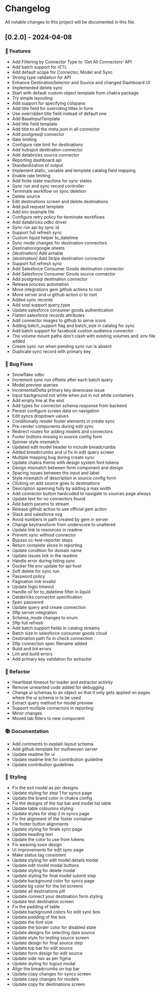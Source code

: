 # Changelog

All notable changes to this project will be documented in this file.

## [0.2.0] - 2024-04-08

### 🚀 Features

- Add Filtering by Connector Type to 'Get All Connectors' API
- Add batch support for rETL
- Add default scope for Connector, Model and Sync
- Strong type validation for API
- Enhance DestinationSelector and Source and changed Dashboard UI
- Implemented delete sync
- Start with default custom object template from chakra package
- Try simple layouting
- Add support for specifying colspans
- Add title field for overriding titles in form
- Use overridden title field instead of default one
- Add BaseInputTemplate
- Add title field template
- Add title to all the meta json in all connector
- Add postgresql connector
- Rate limiting
- Configure rate limit for destinations
- Add hubspot destination connector
- Add databricks source connector
- Reporting dashboard api
- Standardization of output
- Implement static, variable and template catalog field mapping
- Enable rate limiting
- Add finite state machine for sync states
- Sync run and sync record controller
- Terminate workflow on sync deletion
- Delete source
- Edit destinations screen and delete destinations
- Add pull request template
- Add env example file
- Configure retry policy for terminate workflows
- Add databricks odbc driver
- Sync run api by sync id
- Support full refresh sync
- Custom liquid helper to_datetime
- Sync mode changes for destination connectors
- Destination/google sheets
- *(destination)* Add airtable
- *(destination)* Add Stripe destination connector
- Support full refresh sync
- Add Salesforce Consumer Goods destination connector
- Add Salesforce Consumer Goods source connector 
- Add postgresql destination connector
- Release process automation 
- Move integrations gem github actions to root
- Move server and ui github action ci to root
- Added sync records
- Add soql support query_type
- Update salesforce consumer goods authentication
- Flatten salesforce records attributes
- Add connector images to github to serve icons
- Adding batch_support flag and batch_size in catalog for sync
- Add batch support for facebook custom audience connector 
- The volume mount paths don't clash with existing volumes and .env file added
- Create sync run when pending sync run is absent
- Duplicate sync record with primary key

### 🐛 Bug Fixes

- Snowflake odbc
- Increment sync run offsets after each batch query
- Model preview queries
- IncrementalDelta primary key downcase issue
- Input background not white when put in not white containers
- Add empty line at the end
- Add types for connector schema response from backend
- Persist configure screen data on navigation
- Edit syncs dropdown values
- Conditionally render footer elements in create sync
- Pre-render components during edit sync
- Redirect routes for adding models and connectors
- Footer buttons missing in source config form
- Spinner style mismatch
- Updated edit model header to include breadcrumbs
- Added breadcrumbs and ui fix in edit query screen
- Multiple mapping bug during create sync
- Update chakra theme with design system font tokens
- Design mismatch between form component and design
- Spacing issues between the input and label
- Style mismatch of description in source config form
- Clicking on add source goes to destinations
- Description spanning fully by adding a max width
- Add connector button hardcoded to navigate to sources page always
- Update text for no connectors found
- Add batch params to stream
- Release github action to use official gem action
- Slack and salesforce svg
- Avoid numbers in path created by gem in server
- Change keytransform from underscore to unaltered
- Update link to resources in readme
- Prevent sync without connector
- Bypass cc-test-reporter steps
- Return complete slices in reporting
- Update condition for domain name
- Update issues link in the readme
- Handle error during listing sync
- Docker file env update for api host
- Soft delete for sync run
- Password policy
- Pagination link invalid
- Update login timeout
- Handle nil for to_datetime filter in liquid
- Databricks connector specification
- Spec password 
- Update query and create connection
- Sftp server integration
- Schema_mode changes to enum
- Sftp full refresh
- Add batch support fields in catalog streams
- Batch size in salesforce consumer goods cloud
- Destination path fix in check connection
- Sftp connection spec filename added
- Build and lint errors
- Lint and build errors
- Add primary key validation for extractor

### 🚜 Refactor

- Heartbeat timeout for loader and extractor activity
- Remove unwanted code added for debugging
- Change ui schemas to an object so that it only gets applied on pages where the ui schema is to be used
- Extract query method for model preview
- Support multiple connectors in reporting
- Minor changes
- Moved tab filters to new component

### 📚 Documentation

- Add comments to explain layout schema
- Add github template for multiwoven server
- Update readme for ui
- Update readme link for contribution guideline
- Update contribution guidelines

### 🎨 Styling

- Fix the exit modal as per designs
- Update styling for step 1 for syncs page
- Update the brand color in chakra config
- Fix the designs of the top bar and model list table
- Update table coloumns styling
- Update styles for step 3 in syncs page
- Fix the alignment of the footer container
- Fix footer button alignments
- Update styling for finale sync page
- Update heading text
- Update the color to use from tokens
- Fix weaving soon design
- Ui improvements for edit sync page
- Make status tag consistent
- Update styling for edit model details modal
- Update edit model modal buttons
- Update styling for delete modal
- Update styling for final model submit step
- Update background color for syncs page
- Update bg color for the list screens
- Update all destinations pill
- Update connect your destination form styling
- Update test destination screen
- Fix the padding of table
- Update background colors for edit sync box
- Update padding of the box
- Update the font size
- Update the border color for disabled state
- Update designs for selecting data source
- Update style for testing source screen
- Update design for final source step
- Update top bar for edit source
- Update form design for edit source
- Update side nav as per figma
- Update styling for logout modal
- Align the breadcrumbs on top bar
- Update copy changes for syncs screen
- Update copy changes for models
- Update copy for destinations screen

<!-- generated by git-cliff -->
